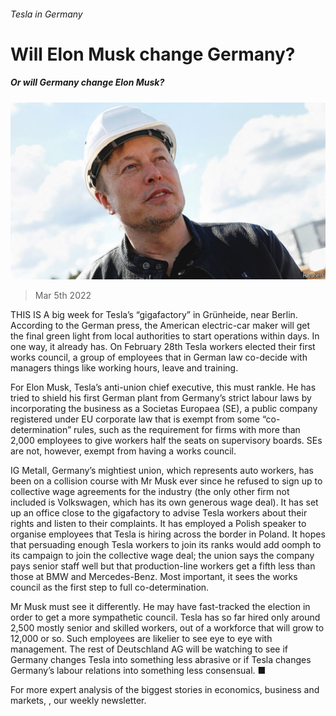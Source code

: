 ###### Tesla in Germany

# Will Elon Musk change Germany? 

##### Or will Germany change Elon Musk? 

![image](images/20220305_WBP002_0.jpg) 

> Mar 5th 2022 

THIS IS A big week for Tesla’s “gigafactory” in Grünheide, near Berlin. According to the German press, the American electric-car maker will get the final green light from local authorities to start operations within days. In one way, it already has. On February 28th Tesla workers elected their first works council, a group of employees that in German law co-decide with managers things like working hours, leave and training.

For Elon Musk, Tesla’s anti-union chief executive, this must rankle. He has tried to shield his first German plant from Germany’s strict labour laws by incorporating the business as a Societas Europaea (SE), a public company registered under EU corporate law that is exempt from some “co-determination” rules, such as the requirement for firms with more than 2,000 employees to give workers half the seats on supervisory boards. SEs are not, however, exempt from having a works council.


IG Metall, Germany’s mightiest union, which represents auto workers, has been on a collision course with Mr Musk ever since he refused to sign up to collective wage agreements for the industry (the only other firm not included is Volkswagen, which has its own generous wage deal). It has set up an office close to the gigafactory to advise Tesla workers about their rights and listen to their complaints. It has employed a Polish speaker to organise employees that Tesla is hiring across the border in Poland. It hopes that persuading enough Tesla workers to join its ranks would add oomph to its campaign to join the collective wage deal; the union says the company pays senior staff well but that production-line workers get a fifth less than those at BMW and Mercedes-Benz. Most important, it sees the works council as the first step to full co-determination.

Mr Musk must see it differently. He may have fast-tracked the election in order to get a more sympathetic council. Tesla has so far hired only around 2,500 mostly senior and skilled workers, out of a workforce that will grow to 12,000 or so. Such employees are likelier to see eye to eye with management. The rest of Deutschland AG will be watching to see if Germany changes Tesla into something less abrasive or if Tesla changes Germany’s labour relations into something less consensual. ■

For more expert analysis of the biggest stories in economics, business and markets, , our weekly newsletter.

